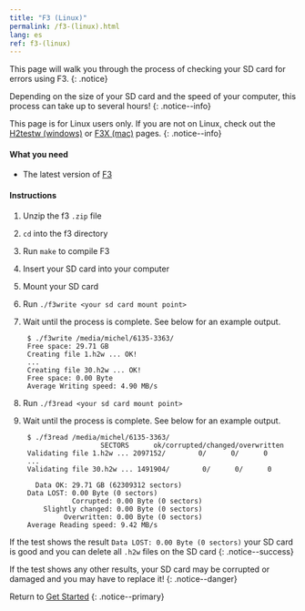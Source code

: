 ```yaml
---
title: "F3 (Linux)"
permalink: /f3-(linux).html
lang: es
ref: f3-(linux)
---
```


This page will walk you through the process of checking your SD card for errors using F3.
{: .notice}

Depending on the size of your SD card and the speed of your computer, this process can take up to several hours!
{: .notice--info}

This page is for Linux users only. If you are not on Linux, check out the [H2testw (windows)](h2testw-(windows)) or [F3X (mac)](f3x-(mac)) pages.
{: .notice--info}

#### What you need

* The latest version of [F3](https://github.com/AltraMayor/f3/archive/v6.0.zip)

#### Instructions

1. Unzip the f3 `.zip` file
2. `cd` into the f3 directory
3. Run `make` to compile F3
4. Insert your SD card into your computer
5. Mount your SD card
6. Run `./f3write <your sd card mount point>`
7. Wait until the process is complete. See below for an example output.

		$ ./f3write /media/michel/6135-3363/
		Free space: 29.71 GB
		Creating file 1.h2w ... OK!
		...
		Creating file 30.h2w ... OK!
		Free space: 0.00 Byte
		Average Writing speed: 4.90 MB/s

8. Run `./f3read <your sd card mount point>`
9. Wait until the process is complete. See below for an example output.

		$ ./f3read /media/michel/6135-3363/
		                  SECTORS      ok/corrupted/changed/overwritten
		Validating file 1.h2w ... 2097152/        0/      0/      0
		...
		Validating file 30.h2w ... 1491904/        0/      0/      0

		  Data OK: 29.71 GB (62309312 sectors)
		Data LOST: 0.00 Byte (0 sectors)
			       Corrupted: 0.00 Byte (0 sectors)
			Slightly changed: 0.00 Byte (0 sectors)
			     Overwritten: 0.00 Byte (0 sectors)
		Average Reading speed: 9.42 MB/s


If the test shows the result `Data LOST: 0.00 Byte (0 sectors)` your SD card is good and you can delete all `.h2w` files on the SD card
{: .notice--success}

If the test shows any other results, your SD card may be corrupted or damaged and you may have to replace it!
{: .notice--danger}

Return to [Get Started](get-started)
{: .notice--primary}
